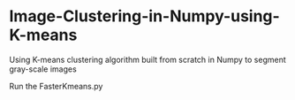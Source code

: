 # Image-Clustering-in-Numpy-using-K-means
Using K-means clustering algorithm built from scratch in Numpy to segment  gray-scale images


Run the FasterKmeans.py 
